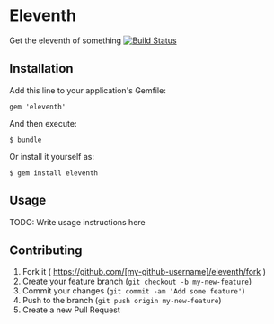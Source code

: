 # Eleventh

Get the eleventh of something
[![Build Status](https://travis-ci.org/bnmrrs/eleventh.svg?branch=master)](https://travis-ci.org/bnmrrs/eleventh)

## Installation

Add this line to your application's Gemfile:

    gem 'eleventh'

And then execute:

    $ bundle

Or install it yourself as:

    $ gem install eleventh

## Usage

TODO: Write usage instructions here

## Contributing

1. Fork it ( https://github.com/[my-github-username]/eleventh/fork )
2. Create your feature branch (`git checkout -b my-new-feature`)
3. Commit your changes (`git commit -am 'Add some feature'`)
4. Push to the branch (`git push origin my-new-feature`)
5. Create a new Pull Request

